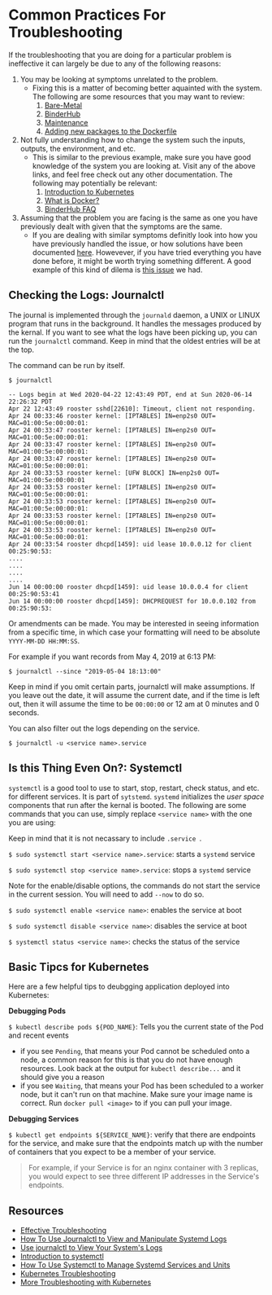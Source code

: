 # Common Practices For Troubleshooting 

If the troubleshooting that you are doing for a particular problem is ineffective it can largely be due to any of the following reasons:

1. You may be looking at symptoms unrelated to the problem.
   * Fixing this is a matter of becoming better aquainted with the system. The following are some resources that you may want to review:
      1. [Bare-Metal](https://github.com/LibreTexts/metalc/blob/docs/Troubleshooting-Summary/docs/Bare-Metal/baremetal.md)
      2. [BinderHub](https://github.com/LibreTexts/metalc/blob/docs/Troubleshooting-Summary/docs/Binder-on-GCloud/01-BinderHub.md)
      3. [Maintenance](https://github.com/LibreTexts/metalc/blob/docs/Troubleshooting-Summary/docs/maintenance-tasks.md)
      4. [Adding new packages to the Dockerfile](https://github.com/LibreTexts/default-env/tree/master/rich-default)
2. Not fully understanding how to change the system such the inputs, outputs, the environment, and etc.
   * This is similar to the previous example, make sure you have good knowledge of the system you are looking at. Visit any of the above links, and feel free
   check out any other documentation. The following may potentially be relevant:
      1. [Introduction to Kubernetes](https://www.digitalocean.com/community/tutorials/an-introduction-to-kubernetes)
      2. [What is Docker?](https://opensource.com/resources/what-docker)
      3. [BinderHub FAQ](https://mybinder.readthedocs.io/en/latest/faq.html) 
3. Assuming that the problem you are facing is the same as one you have previously dealt with given that the symptoms are the same. 
   * If you are dealing with similar symptoms definitly look into how you have previously handled the issue, or how solutions have been documented
   [here](https://github.com/LibreTexts/metalc/tree/docs/Troubleshooting-Summary/docs/Bare-Metal/troubleshooting). Howevever, if you have tried everything you 
   have done before, it might be worth trying something different. A good example of this kind of dilema is [this issue](https://github.com/LibreTexts/metalc/blob/master/docs/Bare-Metal/troubleshooting/KubeadmCert.md)
   we had.
      
      
## Checking the Logs: Journalctl

The journal is implemented through the `journald` daemon, a UNIX or LINUX program that runs in the background. It handles the messages
produced by the kernal. If you want to see what the logs have been picking up, you can run the `journalctl` command. Keep in mind that the 
oldest entries will be at the top. 

The command can be run by itself. 
```
$ journalctl
```
```
-- Logs begin at Wed 2020-04-22 12:43:49 PDT, end at Sun 2020-06-14 22:26:32 PDT
Apr 22 12:43:49 rooster sshd[22610]: Timeout, client not responding.
Apr 24 00:33:46 rooster kernel: [IPTABLES] IN=enp2s0 OUT= MAC=01:00:5e:00:00:01:
Apr 24 00:33:47 rooster kernel: [IPTABLES] IN=enp2s0 OUT= MAC=01:00:5e:00:00:01:
Apr 24 00:33:47 rooster kernel: [IPTABLES] IN=enp2s0 OUT= MAC=01:00:5e:00:00:01:
Apr 24 00:33:47 rooster kernel: [IPTABLES] IN=enp2s0 OUT= MAC=01:00:5e:00:00:01:
Apr 24 00:33:53 rooster kernel: [UFW BLOCK] IN=enp2s0 OUT= MAC=01:00:5e:00:00:01
Apr 24 00:33:53 rooster kernel: [IPTABLES] IN=enp2s0 OUT= MAC=01:00:5e:00:00:01:
Apr 24 00:33:53 rooster kernel: [IPTABLES] IN=enp2s0 OUT= MAC=01:00:5e:00:00:01:
Apr 24 00:33:53 rooster kernel: [IPTABLES] IN=enp2s0 OUT= MAC=01:00:5e:00:00:01:
Apr 24 00:33:53 rooster kernel: [IPTABLES] IN=enp2s0 OUT= MAC=01:00:5e:00:00:01:
Apr 24 00:33:54 rooster dhcpd[1459]: uid lease 10.0.0.12 for client 00:25:90:53:
....
....
....
....
Jun 14 00:00:00 rooster dhcpd[1459]: uid lease 10.0.0.4 for client 00:25:90:53:41
Jun 14 00:00:00 rooster dhcpd[1459]: DHCPREQUEST for 10.0.0.102 from 00:25:90:53:
```

Or amendments can be made. You may be interested in seeing information from a specific time, in which case your formatting will need to 
be absolute `YYYY-MM-DD HH:MM:SS`.

For example if you want records from May 4, 2019 at 6:13 PM:
```
$ journalctl --since "2019-05-04 18:13:00"
```
Keep in mind if you omit certain parts, journalctl will make assumptions. If you leave out the date, it will assume the current date, and 
if the time is left out, then it will assume the time to be ``00:00:00`` or 12 am at 0 minutes and 0 seconds. 

You can also filter out the logs depending on the service. 
```
$ journalctl -u <service name>.service
```

## Is this Thing Even On?: Systemctl

``systemctl`` is a good tool to use to start, stop, restart, check status, and etc. for different services. It is part of ``sytstemd``. ``systemd``
initializes the *user space* components that run after the kernal is booted. The following are some commands that you can use, simply
replace ``<service name>`` with the one you are using:

Keep in mind that it is not necassary to include `.service `.

`$ sudo systemctl start <service name>.service`: starts a `systemd` service

`$ sudo systemctl stop <service name>.service`: stops a `systemd` service

Note for the enable/disable options, the commands do not start the service in the current session. You will need to add `--now` to do so.

`$ sudo systemctl enable <service name>`: enables the service at boot

`$ sudo systemctl disable <service name>`: disables the service at boot

`$ systemctl status <service name>`: checks the status of the service

## Basic Tipcs for Kubernetes

Here are a few helpful tips to deubgging application deployed into Kubernetes:

**Debugging Pods**

`$ kubectl describe pods ${POD_NAME}`: Tells you the current state of the Pod and recent events 
  * if you see `Pending`, that means your Pod cannot be scheduled onto a node, a common reason for this is that you do not have 
    enough resources. Look back at the output for `kubectl describe...` and it should give you a reason
  * if you see `Waiting`, that means your Pod has been scheduled to a worker node, but it can't run on that machine. Make sure your image
    name is correct. Run `docker pull <image>` to if you can pull your image.

**Debugging Services**

`$ kubectl get endpoints ${SERVICE_NAME}`: verify that there are endpoints for the service, and make sure that the endpoints match up with 
the number of containers that you expect to be a member of your service.
 > For example, if your Service is for an nginx container with 3 replicas, you would expect to see three different IP addresses 
 in the Service's endpoints.


## Resources
- [Effective Troubleshooting](https://landing.google.com/sre/sre-book/chapters/effective-troubleshooting/)
- [How To Use Journalctl to View and Manipulate Systemd Logs](https://www.digitalocean.com/community/tutorials/how-to-use-journalctl-to-view-and-manipulate-systemd-logs)
- [Use journalctl to View Your System's Logs](https://www.linode.com/docs/quick-answers/linux/how-to-use-journalctl/)
- [Introduction to systemctl](https://www.linode.com/docs/quick-answers/linux-essentials/introduction-to-systemctl/)
- [How To Use Systemctl to Manage Systemd Services and Units](https://www.digitalocean.com/community/tutorials/how-to-use-systemctl-to-manage-systemd-services-and-units)
- [Kubernetes Troubleshooting](https://kubernetes.io/docs/tasks/debug-application-cluster/troubleshooting/)
- [More Troubleshooting with Kubernetes](https://kubernetes.io/docs/tasks/debug-application-cluster/debug-application/)


